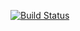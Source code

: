 [![Build Status](https://dev.azure.com/lrbindle/build-matrix-images-base/_apis/build/status/LiamBindle.build-matrix-images-base?branchName=master)](https://dev.azure.com/lrbindle/build-matrix-images-base/_build/latest?definitionId=4&branchName=master)

